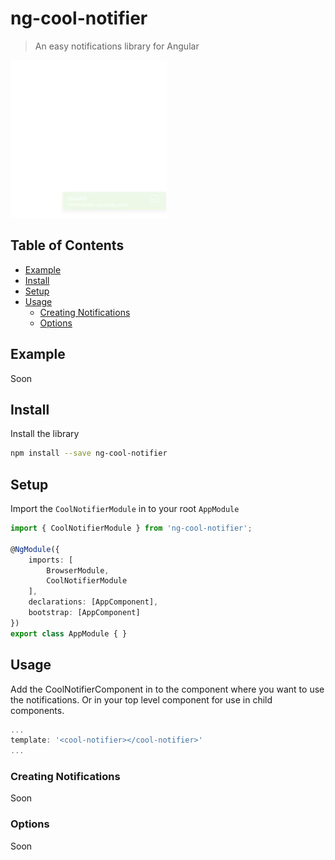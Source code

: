 # ng-cool-notifier

> An easy notifications library for Angular

[![](./src/assets/images/demo.gif)]()

## Table of Contents

  - [Example](#example)
  - [Install](#install)
  - [Setup](#setup)
  - [Usage](#setup)
    - [Creating Notifications](#crating-notifications)
    - [Options](#options)

## Example

Soon

## Install

Install the library

```sh
npm install --save ng-cool-notifier
```

## Setup

Import the `CoolNotifierModule` in to your root `AppModule`
```ts
import { CoolNotifierModule } from 'ng-cool-notifier';

@NgModule({
    imports: [
        BrowserModule,
        CoolNotifierModule
    ],
    declarations: [AppComponent],
    bootstrap: [AppComponent]
})
export class AppModule { }
```

## Usage
Add the CoolNotifierComponent in to the component where you want to use the notifications. Or in your top level component for use in child components.
```js
...
template: '<cool-notifier></cool-notifier>'
...
```

### Creating Notifications

Soon

### Options

Soon
